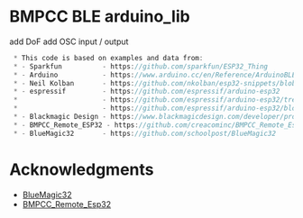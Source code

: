 # BMPCC BLE arduino_lib
add DoF
add OSC input / output

```C
 * This code is based on examples and data from:
 * - Sparkfun          - https://github.com/sparkfun/ESP32_Thing
 * - Arduino           - https://www.arduino.cc/en/Reference/ArduinoBLE
 * - Neil Kolban       - https://github.com/nkolban/esp32-snippets/blob/master/Documentation/BLE%20C%2B%2B%20Guide.pdf
 * - espressif         - https://github.com/espressif/arduino-esp32
 *                     - https://github.com/espressif/arduino-esp32/tree/master/libraries/BLE/src
 *                     - https://github.com/espressif/arduino-esp32/blob/master/libraries/BLE/examples/BLE_client/BLE_client.ino
 * - Blackmagic Design - https://www.blackmagicdesign.com/developer/product/camera, https://www.bhphotovideo.com/lit_files/452872.pdf
 * - BMPCC_Remote_ESP32 - https://github.com/creacominc/BMPCC_Remote_Esp32
 * - BlueMagic32       - https://github.com/schoolpost/BlueMagic32
```

# Acknowledgments
- [BlueMagic32](https://github.com/schoolpost/BlueMagic32) 
- [BMPCC_Remote_Esp32](https://github.com/creacominc/BMPCC_Remote_Esp32)